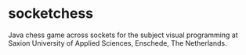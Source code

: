 # socketchess
Java chess game across sockets for the subject visual programming at Saxion University of Applied Sciences, Enschede, The Netherlands.

